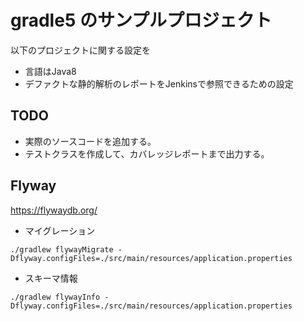 # gradle5 のサンプルプロジェクト

以下のプロジェクトに関する設定を

* 言語はJava8
* デファクトな静的解析のレポートをJenkinsで参照できるための設定

## TODO

* 実際のソースコードを追加する。
* テストクラスを作成して、カバレッジレポートまで出力する。

## Flyway

https://flywaydb.org/

* マイグレーション

```
./gradlew flywayMigrate -Dflyway.configFiles=./src/main/resources/application.properties
```

* スキーマ情報

```
./gradlew flywayInfo -Dflyway.configFiles=./src/main/resources/application.properties
```